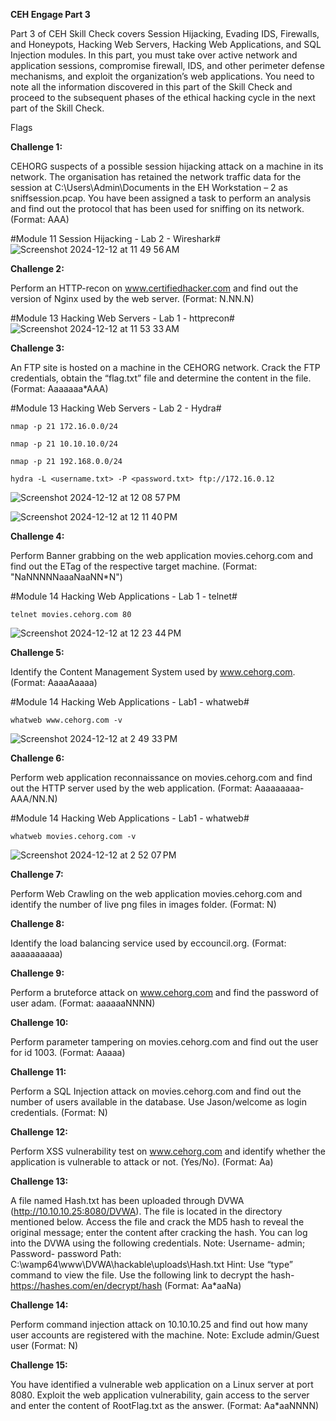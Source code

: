 **CEH Engage Part 3**

Part 3 of CEH Skill Check covers Session Hijacking, Evading IDS, Firewalls, and Honeypots, Hacking Web Servers, Hacking Web Applications, and SQL Injection modules. In this part, you must take over active network and application sessions, compromise firewall, IDS, and other perimeter defense mechanisms, and exploit the organization’s web applications. You need to note all the information discovered in this part of the Skill Check and proceed to the subsequent phases of the ethical hacking cycle in the next part of the Skill Check.

Flags

**Challenge 1:**

CEHORG suspects of a possible session hijacking attack on a machine in its network. The organisation has retained the network traffic data for the session at C:\Users\Admin\Documents in the EH Workstation – 2 as sniffsession.pcap. You have been assigned a task to perform an analysis and find out the protocol that has been used for sniffing on its network. (Format: AAA)

#Module 11 Session Hijacking - Lab 2 - Wireshark#
![Screenshot 2024-12-12 at 11 49 56 AM](https://github.com/user-attachments/assets/d1210604-f1dc-4e0d-b089-729266bfc0a6)

**Challenge 2:**

Perform an HTTP-recon on www.certifiedhacker.com and find out the version of Nginx used by the web server. (Format: N.NN.N)

#Module 13 Hacking Web Servers - Lab 1 - httprecon#
![Screenshot 2024-12-12 at 11 53 33 AM](https://github.com/user-attachments/assets/91dc1966-6db4-4f68-a38b-b722a7b749c8)


**Challenge 3:**

An FTP site is hosted on a machine in the CEHORG network. Crack the FTP credentials, obtain the “flag.txt” file and determine the content in the file. (Format: Aaaaaaa*AAA)

#Module 13 Hacking Web Servers - Lab 2 - Hydra#

```
nmap -p 21 172.16.0.0/24

nmap -p 21 10.10.10.0/24

nmap -p 21 192.168.0.0/24
```

```
hydra -L <username.txt> -P <password.txt> ftp://172.16.0.12
```
![Screenshot 2024-12-12 at 12 08 57 PM](https://github.com/user-attachments/assets/cdab6979-a6b1-4ec8-863e-314000aa648b)

![Screenshot 2024-12-12 at 12 11 40 PM](https://github.com/user-attachments/assets/98e5919d-cd2a-4632-a20e-17075b4f6b14)

**Challenge 4:**

Perform Banner grabbing on the web application movies.cehorg.com and find out the ETag of the respective target machine. (Format: "NaNNNNNaaaNaaNN*N")

#Module 14 Hacking Web Applications - Lab 1 - telnet#

```
telnet movies.cehorg.com 80
```
![Screenshot 2024-12-12 at 12 23 44 PM](https://github.com/user-attachments/assets/52183f4e-c8eb-447b-ba62-cdd385f3fd97)


**Challenge 5:**

Identify the Content Management System used by www.cehorg.com. (Format: AaaaAaaaa)

#Module 14 Hacking Web Applications - Lab1 - whatweb#

```
whatweb www.cehorg.com -v
```
![Screenshot 2024-12-12 at 2 49 33 PM](https://github.com/user-attachments/assets/b8dd8ae6-6773-4b62-a861-adf297c3056e)

**Challenge 6:**

Perform web application reconnaissance on movies.cehorg.com and find out the HTTP server used by the web application. (Format: Aaaaaaaaa-AAA/NN.N)

#Module 14 Hacking Web Applications - Lab1 - whatweb#

```
whatweb movies.cehorg.com -v
```
![Screenshot 2024-12-12 at 2 52 07 PM](https://github.com/user-attachments/assets/a7ea1d8a-b634-4cae-a2f1-2eb3c6282fc1)

**Challenge 7:**

Perform Web Crawling on the web application movies.cehorg.com and identify the number of live png files in images folder. (Format: N)

**Challenge 8:**

Identify the load balancing service used by eccouncil.org. (Format: aaaaaaaaaa)

**Challenge 9:**

Perform a bruteforce attack on www.cehorg.com and find the password of user adam. (Format: aaaaaaNNNN)

**Challenge 10:**

Perform parameter tampering on movies.cehorg.com and find out the user for id 1003. (Format: Aaaaa)

**Challenge 11:**

Perform a SQL Injection attack on movies.cehorg.com and find out the number of users available in the database. Use Jason/welcome as login credentials. (Format: N)

**Challenge 12:**

Perform XSS vulnerability test on www.cehorg.com and identify whether the application is vulnerable to attack or not. (Yes/No). (Format: Aa)

**Challenge 13:**

A file named Hash.txt has been uploaded through DVWA (http://10.10.10.25:8080/DVWA). The file is located in the directory mentioned below. Access the file and crack the MD5 hash to reveal the original message; enter the content after cracking the hash. You can log into the DVWA using the following credentials. Note: Username- admin; Password- password Path: C:\wamp64\www\DVWA\hackable\uploads\Hash.txt Hint: Use “type” command to view the file. Use the following link to decrypt the hash- https://hashes.com/en/decrypt/hash (Format: Aa*aaNa)

**Challenge 14:**

Perform command injection attack on 10.10.10.25 and find out how many user accounts are registered with the machine. Note: Exclude admin/Guest user (Format: N)

**Challenge 15:**

You have identified a vulnerable web application on a Linux server at port 8080. Exploit the web application vulnerability, gain access to the server and enter the content of RootFlag.txt as the answer. (Format: Aa*aaNNNN)
